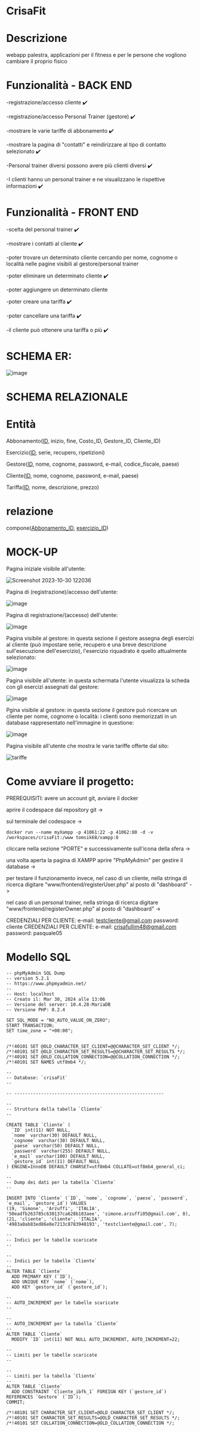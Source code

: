 # CrisaFit
# Descrizione

webapp palestra, applicazioni per il fitness e per le persone che vogliono cambiare il proprio fisico

# Funzionalità - BACK END

-registrazione/accesso cliente ✔️

-registrazione/accesso Personal Trainer (gestore) ✔️

-mostrare le varie tariffe di abbonamento ✔️

-mostrare la pagina di "contatti" e reindirizzare al tipo di contatto selezionato ✔️

-Personal trainer diversi possono avere più clienti diversi ✔️

-I clienti hanno un personal trainer e ne visualizzano le rispettive informazioni ✔️

# Funzionalità - FRONT END

-scelta del personal trainer ✔️

-mostrare i contatti al cliente ✔️

-poter trovare un determinato cliente cercando per nome, cognome o località nelle pagine visibili al gestore/personal trainer

-poter eliminare un determinato cliente ✔️

-poter aggiungere un determinato cliente

-poter creare una tariffa ✔️

-poter cancellare una tariffa ✔️

-il cliente può ottenere una tariffa o più ✔️





# SCHEMA ER:


![image](https://github.com/CrisafulliPasquale/crisaFit/assets/101709329/fd0943b9-236e-464d-bac0-93f99ed9bb67)









# SCHEMA RELAZIONALE
# Entità

Abbonamento(<ins>ID</ins>, inizio, fine, Costo_ID, Gestore_ID, Cliente_ID) 

Esercizio(<ins>ID</ins>, serie, recupero, ripetizioni)

Gestore(<ins>ID</ins>, nome, cognome, password, e-mail, codice_fiscale, paese)

Cliente(<ins>ID</ins>, nome, cognome, password, e-mail, paese)

Tariffa(<ins>ID</ins>, nome, descrizione, prezzo)

# relazione
compone(<ins>Abbonamento_ID</ins>, <ins>esercizio_ID</ins>)

# MOCK-UP


Pagina iniziale visibile all'utente:

![Screenshot 2023-10-30 122036](https://github.com/CrisafulliPasquale/crisaFit/assets/101709329/87fe733e-bb34-4e1e-a138-21079b3c506d)

Pagina di (registrazione)/accesso dell'utente:

![image](https://github.com/CrisafulliPasquale/crisaFit/assets/101709329/e63e546a-4aa9-41ca-be1a-6b5e94440f81)

Pagina di registrazione/(accesso) dell'utente:

![image](https://github.com/CrisafulliPasquale/crisaFit/assets/101709329/7c392175-5c0f-40d9-a5d1-e952ad52dadb)

Pagina visibile al gestore: in questa sezione il gestore assegna degli esercizi al cliente (può impostare serie, recupero e una breve descrizione sull'esecuzione dell'esercizio), l'esercizio riquadrato è quello attualmente selezionato:

![image](https://github.com/CrisafulliPasquale/crisaFit/assets/101709329/b425881a-4cb8-4ac0-9575-49eec3e002d9)

Pagina visibile all'utente: in questa schermata l'utente visualizza la scheda con gli esercizi assegnati dal gestore:

![image](https://github.com/CrisafulliPasquale/crisaFit/assets/101709329/b4cab2d0-49cb-401f-8a65-9f581cd149d6)


Pgina visibile al gestore: in questa sezione il gestore può ricercare un cliente per nome, cognome o località: i clienti sono memorizzati in un database rappresentato nell'immagine in questione:

![image](https://github.com/CrisafulliPasquale/crisaFit/assets/101709329/c8dbb0a6-7010-47d7-80e0-bf9698d589d6)

Pagina visibile all'utente che mostra le varie tariffe offerte dal sito:

![tariffe](https://github.com/CrisafulliPasquale/crisaFit/assets/101709329/15fb2a7d-f797-4a35-b9eb-f229b5e42593)


# Come avviare il progetto: 

PREREQUISITI: avere un account git, avviare il docker

aprire il codespace dal repository git  ->  

sul terminale del codespace  ->
```
docker run --name myXampp -p 41061:22 -p 41062:80 -d -v /workspaces/crisaFit:/www tomsik68/xampp:8 
```
cliccare nella sezione "PORTE" e successivamente sull'icona della sfera  ->

una volta aperta la pagina di XAMPP aprire "PhpMyAdmin" per gestire il database  ->

per testare il funzionamento invece, nel caso di un cliente, nella stringa di ricerca digitare "www/frontend/registerUser.php" al posto di "dashboard"  ->

nel caso di un personal trainer, nella stringa di ricerca digitare "www/frontend/registerOwner.php" al posto di "dashboard"  ->

CREDENZIALI PER CLIENTE: e-mail: testcliente@gmail.com
                         password: cliente
CREDENZIALI PER CLIENTE: e-mail: crisafullim48@gmail.com
                         password: pasquale05             


# Modello SQL 

```
-- phpMyAdmin SQL Dump
-- version 5.2.1
-- https://www.phpmyadmin.net/
--
-- Host: localhost
-- Creato il: Mar 30, 2024 alle 13:06
-- Versione del server: 10.4.28-MariaDB
-- Versione PHP: 8.2.4

SET SQL_MODE = "NO_AUTO_VALUE_ON_ZERO";
START TRANSACTION;
SET time_zone = "+00:00";


/*!40101 SET @OLD_CHARACTER_SET_CLIENT=@@CHARACTER_SET_CLIENT */;
/*!40101 SET @OLD_CHARACTER_SET_RESULTS=@@CHARACTER_SET_RESULTS */;
/*!40101 SET @OLD_COLLATION_CONNECTION=@@COLLATION_CONNECTION */;
/*!40101 SET NAMES utf8mb4 */;

--
-- Database: `crisaFit`
--

-- --------------------------------------------------------

--
-- Struttura della tabella `Cliente`
--

CREATE TABLE `Cliente` (
  `ID` int(11) NOT NULL,
  `nome` varchar(30) DEFAULT NULL,
  `cognome` varchar(30) DEFAULT NULL,
  `paese` varchar(50) DEFAULT NULL,
  `password` varchar(255) DEFAULT NULL,
  `e_mail` varchar(100) DEFAULT NULL,
  `gestore_id` int(11) DEFAULT NULL
) ENGINE=InnoDB DEFAULT CHARSET=utf8mb4 COLLATE=utf8mb4_general_ci;

--
-- Dump dei dati per la tabella `Cliente`
--

INSERT INTO `Cliente` (`ID`, `nome`, `cognome`, `paese`, `password`, `e_mail`, `gestore_id`) VALUES
(19, 'Simone', 'Arzuffi', 'ITALIA', '50eadfb263785c630137ca628b183aee', 'simone.arzuffi05@gmail.com', 8),
(21, 'cliente', 'cliente', 'ITALIA', '4983a0ab83ed86e0e7213c8783940193', 'testcliente@gmail.com', 7);

--
-- Indici per le tabelle scaricate
--

--
-- Indici per le tabelle `Cliente`
--
ALTER TABLE `Cliente`
  ADD PRIMARY KEY (`ID`),
  ADD UNIQUE KEY `nome` (`nome`),
  ADD KEY `gestore_id` (`gestore_id`);

--
-- AUTO_INCREMENT per le tabelle scaricate
--

--
-- AUTO_INCREMENT per la tabella `Cliente`
--
ALTER TABLE `Cliente`
  MODIFY `ID` int(11) NOT NULL AUTO_INCREMENT, AUTO_INCREMENT=22;

--
-- Limiti per le tabelle scaricate
--

--
-- Limiti per la tabella `Cliente`
--
ALTER TABLE `Cliente`
  ADD CONSTRAINT `Cliente_ibfk_1` FOREIGN KEY (`gestore_id`) REFERENCES `Gestore` (`ID`);
COMMIT;

/*!40101 SET CHARACTER_SET_CLIENT=@OLD_CHARACTER_SET_CLIENT */;
/*!40101 SET CHARACTER_SET_RESULTS=@OLD_CHARACTER_SET_RESULTS */;
/*!40101 SET COLLATION_CONNECTION=@OLD_COLLATION_CONNECTION */;




```








